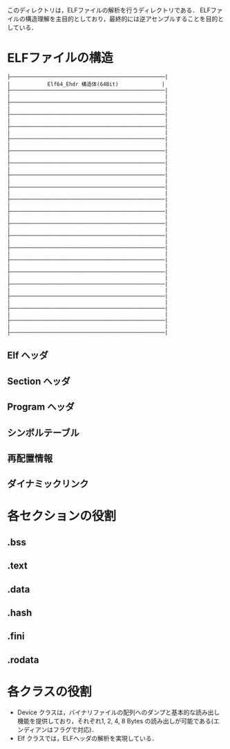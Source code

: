 このディレクトリは，ELFファイルの解析を行うディレクトリである．
ELFファイルの構造理解を主目的としており，最終的には逆アセンブルすることを目的としている．

# ELFファイルの構造
<!-- 1行あたりの空白は50個 -->
```
├──────────────────────────────────────────────────|
|            Elf64_Ehdr 構造体(64Bit)              |
├──────────────────────────────────────────────────|
|                                                  |
├──────────────────────────────────────────────────|
|                                                  |
├──────────────────────────────────────────────────|
|                                                  |
├──────────────────────────────────────────────────|
|                                                  |
├──────────────────────────────────────────────────|
|                                                  |
├──────────────────────────────────────────────────|
|                                                  |
├──────────────────────────────────────────────────|
|                                                  |
├──────────────────────────────────────────────────|
|                                                  |
├──────────────────────────────────────────────────|
|                                                  |
├──────────────────────────────────────────────────|
|                                                  |
├──────────────────────────────────────────────────|
|                                                  |
├──────────────────────────────────────────────────|
|                                                  |
├──────────────────────────────────────────────────|
|                                                  |
├──────────────────────────────────────────────────|
|                                                  |
├──────────────────────────────────────────────────|
|                                                  |
├──────────────────────────────────────────────────|
|                                                  |
├──────────────────────────────────────────────────|
|                                                  |
├──────────────────────────────────────────────────|
|                                                  |
├──────────────────────────────────────────────────|
|                                                  |
├──────────────────────────────────────────────────|
|                                                  |
├──────────────────────────────────────────────────|
```

## Elf ヘッダ
## Section ヘッダ
## Program ヘッダ
## シンボルテーブル
## 再配置情報
## ダイナミックリンク


# 各セクションの役割
## .bss
## .text
## .data
## .hash
## .fini
## .rodata

# 各クラスの役割
- Device クラスは，バイナリファイルの配列へのダンプと基本的な読み出し機能を提供しており，それぞれ1, 2, 4, 8 Bytes の読み出しが可能である(エンディアンはフラグで対応)．
- Elf クラスでは，ELFヘッダの解析を実現している．

